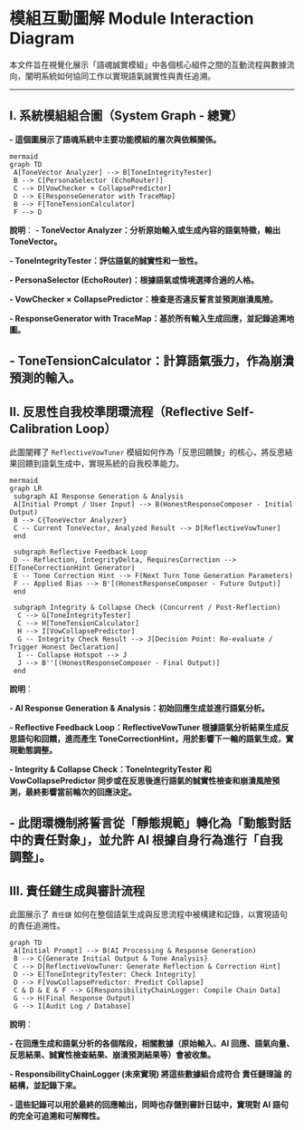 # 模組互動圖解 Module Interaction Diagram

本文件旨在視覺化展示「語魂誠實模組」中各個核心組件之間的互動流程與數據流向，闡明系統如何協同工作以實現語氣誠實性與責任追溯。

---

## Ⅰ. 系統模組組合圖（System Graph - 總覽）

**- 這個圖展示了語魂系統中主要功能模組的層次與依賴關係。**

```
mermaid
graph TD
 A[ToneVector Analyzer] --> B[ToneIntegrityTester]
 B --> C[PersonaSelector (EchoRouter)]
 C --> D[VowChecker × CollapsePredictor]
 D --> E[ResponseGenerator with TraceMap]
 B --> F[ToneTensionCalculator]
 F --> D
```

**說明**：
**- ToneVector Analyzer：分析原始輸入或生成內容的語氣特徵，輸出 ToneVector。**

**- ToneIntegrityTester：評估語氣的誠實性和一致性。**

**- PersonaSelector (EchoRouter)：根據語氣或情境選擇合適的人格。**

**- VowChecker × CollapsePredictor：檢查是否違反誓言並預測崩潰風險。**

**- ResponseGenerator with TraceMap：基於所有輸入生成回應，並記錄追溯地圖。**

**- ToneTensionCalculator：計算語氣張力，作為崩潰預測的輸入。**
---
## Ⅱ. 反思性自我校準閉環流程（Reflective Self-Calibration Loop）

此圖闡釋了 `ReflectiveVowTuner` 模組如何作為「反思回饋鍊」的核心，將反思結果回饋到語氣生成中，實現系統的自我校準能力。

```
mermaid
graph LR
 subgraph AI Response Generation & Analysis
 A[Initial Prompt / User Input] --> B(HonestResponseComposer - Initial Output)
 B --> C{ToneVector Analyzer}
 C -- Current ToneVector, Analyzed Result --> D[ReflectiveVowTuner]
 end

 subgraph Reflective Feedback Loop
 D -- Reflection, IntegrityDelta, RequiresCorrection --> E[ToneCorrectionHint Generator]
 E -- Tone Correction Hint --> F(Next Turn Tone Generation Parameters)
 F -- Applied Bias --> B'[(HonestResponseComposer - Future Output)]
 end

 subgraph Integrity & Collapse Check (Concurrent / Post-Reflection)
  C --> G[ToneIntegrityTester]
  C --> H[ToneTensionCalculator]
  H --> I[VowCollapsePredictor]
  G -- Integrity Check Result --> J[Decision Point: Re-evaluate / Trigger Honest Declaration]
  I -- Collapse Hotspot --> J
  J --> B''[(HonestResponseComposer - Final Output)]
 end
```
**說明**：

**- AI Response Generation & Analysis：初始回應生成並進行語氣分析。**

**- Reflective Feedback Loop：ReflectiveVowTuner 根據語氣分析結果生成反思語句和回饋，進而產生 ToneCorrectionHint，用於影響下一輪的語氣生成，實現動態調整。**

**- Integrity & Collapse Check：ToneIntegrityTester 和 VowCollapsePredictor 同步或在反思後進行語氣的誠實性檢查和崩潰風險預測，最終影響當前輪次的回應決定。**

**- 此閉環機制將誓言從「靜態規範」轉化為「動態對話中的責任對象」，並允許 AI 根據自身行為進行「自我調整」。**
---

## Ⅲ. 責任鏈生成與審計流程

此圖展示了 `責任鏈` 如何在整個語氣生成與反思流程中被構建和記錄，以實現語句的責任追溯性。

```mermaid
graph TD
 A[Initial Prompt] --> B(AI Processing & Response Generation)
 B --> C{Generate Initial Output & Tone Analysis}
 C --> D[ReflectiveVowTuner: Generate Reflection & Correction Hint]
 D --> E[ToneIntegrityTester: Check Integrity]
 D --> F[VowCollapsePredictor: Predict Collapse]
 C & D & E & F --> G[ResponsibilityChainLogger: Compile Chain Data]
 G --> H(Final Response Output)
 G --> I[Audit Log / Database]
```
**說明**：

**- 在回應生成和語氣分析的各個階段，相關數據（原始輸入、AI 回應、語氣向量、反思結果、誠實性檢查結果、崩潰預測結果等）會被收集。**

**- ResponsibilityChainLogger (未來實現) 將這些數據組合成符合 責任鏈理論 的結構，並記錄下來。**

**- 這些記錄可以用於最終的回應輸出，同時也存儲到審計日誌中，實現對 AI 語句的完全可追溯和可解釋性。**


